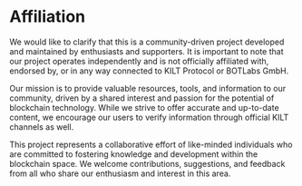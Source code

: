 # Affiliation

We would like to clarify that this is a community-driven project developed and maintained by enthusiasts and supporters. It is important to note that our project operates independently and is not officially affiliated with, endorsed by, or in any way connected to KILT Protocol or BOTLabs GmbH.

Our mission is to provide valuable resources, tools, and information to our community, driven by a shared interest and passion for the potential of blockchain technology. While we strive to offer accurate and up-to-date content, we encourage our users to verify information through official KILT channels as well.

This project represents a collaborative effort of like-minded individuals who are committed to fostering knowledge and development within the blockchain space. We welcome contributions, suggestions, and feedback from all who share our enthusiasm and interest in this area.